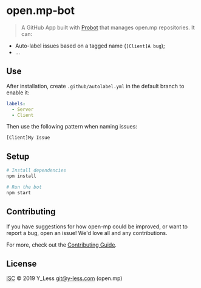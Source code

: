 # open.mp-bot

> A GitHub App built with [Probot](https://github.com/probot/probot) that manages open.mp repositories.  It can:

* Auto-label issues based on a tagged name (`[Client]A bug`);
* ...

## Use

After installation, create `.github/autolabel.yml` in the default branch to enable it:

```yml
labels:
  - Server
  - Client
```

Then use the following pattern when naming issues:

`[Client]My Issue`

## Setup

```sh
# Install dependencies
npm install

# Run the bot
npm start
```

## Contributing

If you have suggestions for how open-mp could be improved, or want to report a bug, open an issue! We'd love all and any contributions.

For more, check out the [Contributing Guide](CONTRIBUTING.md).

## License

[ISC](LICENSE) © 2019 Y_Less <git@y-less.com> (open.mp)
